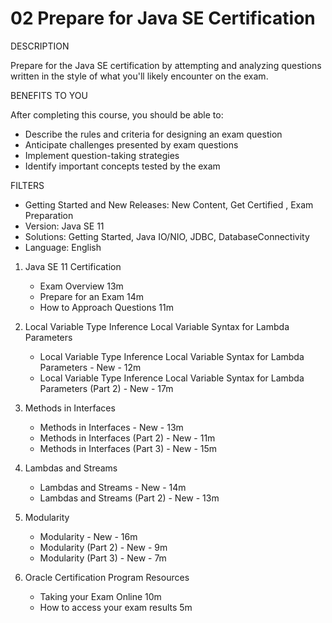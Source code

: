 # 02 Prepare for Java SE Certification

DESCRIPTION

Prepare for the Java SE certification by attempting and analyzing questions written in the style of what you'll likely encounter on the exam.

BENEFITS TO YOU

After completing this course, you should be able to:

* Describe the rules and criteria for designing an exam question
* Anticipate challenges presented by exam questions
* Implement question-taking strategies
* Identify important concepts tested by the exam

FILTERS

* Getting Started and New Releases: New Content, Get Certified , Exam Preparation
* Version: Java SE 11
* Solutions: Getting Started, Java IO/NIO, JDBC, DatabaseConnectivity
* Language: English

1. Java SE 11 Certification
   
   * Exam Overview 13m
   * Prepare for an Exam 14m
   * How to Approach Questions 11m

2. Local Variable Type Inference Local Variable Syntax for Lambda Parameters
   
   * Local Variable Type Inference Local Variable Syntax for Lambda Parameters - New - 12m
   * Local Variable Type Inference Local Variable Syntax for Lambda Parameters (Part 2) - New - 17m

3. Methods in Interfaces

   * Methods in Interfaces - New - 13m
   * Methods in Interfaces (Part 2) - New - 11m
   * Methods in Interfaces (Part 3) - New - 15m

4. Lambdas and Streams

   * Lambdas and Streams - New - 14m
   * Lambdas and Streams (Part 2) - New - 13m

5. Modularity

   * Modularity - New - 16m
   * Modularity (Part 2) - New - 9m
   * Modularity (Part 3) - New - 7m

6. Oracle Certification Program Resources

   * Taking your Exam Online 10m
   * How to access your exam results 5m

